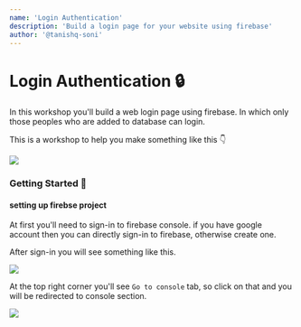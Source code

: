 ```yaml
---
name: 'Login Authentication'
description: 'Build a login page for your website using firebase'
author: '@tanishq-soni'
---
```


# Login Authentication 🔒

In this workshop you'll build a web login page using firebase. In which only those peoples who are added to database can login.

This is a workshop to help you make something like this 👇

<img src="https://cloud-mketa8pxq.vercel.app/1.png">

### Getting Started :rocket:
#### setting up firebse project
At first you'll need to sign-in to firebase console. if you have google account then you can directly sign-in to firebase, otherwise create one.

After sign-in you will see something like this.

<img src="https://cloud-mketa8pxq.vercel.app/1.png">

At the top right corner you'll see `Go to console` tab, so click on that and you will be redirected to console section.

<img src="https://cloud-kfr44a6da.vercel.app/2.png">

